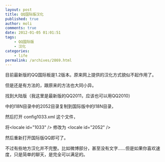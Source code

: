 ```yaml
---
layout: post
title: QQ国际版汉化
published: true
author: moli
comments: true
date: 2012-01-05 01:01:51
tags:
    - QQ国际版
    - 汉化
categories:
    - life
permalink: /archives/2869.html
---
```

目前最新版的QQ国际板是1.2版本。原来网上提供的汉化方式貌似不起作用了。

但是还是有方法的，跟原来的方法也大同小异。

找到大陆版（我这里是最新版的QQ2011，应该也可以用QQ2010）

中的I18N目录中的2052目录复制到国际版中的I18N目录，

然后打开 config1033.xml 这个文件，

将&lt;locale id="1033" /&gt; 修改为 &lt;locale id="2052" /&gt;

然后重新打开国际版QQ即可了。

不过有些地方汉化并不完整。比如微博部分，甚至没有文字……但是如果你喜欢速度，只是简单的聊天，是完全可以满足的。